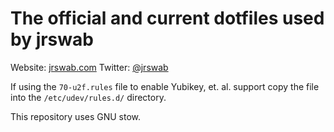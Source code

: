 # The official and current dotfiles used by jrswab
Website: [jrswab.com](http://jrswab.com)
Twitter: [@jrswab](https://twitter.com/jrswab)

If using the `70-u2f.rules` file to enable Yubikey, et. al. support copy the file into the `/etc/udev/rules.d/` directory.

This repository uses GNU stow.

